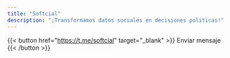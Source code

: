 ```yaml
---
title: "Softcial"
description: "¡Transformamos datos sociales en decisiones politicas!"
---
```


{{< button href="https://t.me/softcial" target="_blank" >}}
Enviar mensaje
{{< /button >}}
